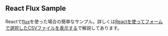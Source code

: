 ## React Flux Sample

Reactで[flux](https://github.com/facebook/flux)を使った場合の簡単なサンプル。詳しくは[Reactを使ってフォームで選択したCSVファイルを表示する](https://4uing.net/blog/react-form-csv)で解説してあります。
